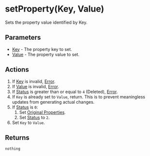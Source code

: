 # setProperty(Key, Value)
Sets the property value identified by Key.

## Parameters

* [Key](../definition/element-property.md) - The property key to set.
* [Value](../definition/element-property.md) - The property value to set.

## Actions

1. If [Key](../definition/element-properties.md) is invalid, [Error](../definition/error.md).
1. If [Value](../definition/element-properties.md) is invalid, [Error](../definition/error.md).
1. If [Status](../definition/element-status.md) is greater than or equal to `4` (Deleted), [Error](../definition/error.md).
1. If `Key` is already set to `Value`, return. This is to prevent meaningless updates from generating actual changes.
1. If [Status](../definition/element-status.md) is `0`:
    1. Set [Original Properties](../definition/element-original-properties.md).
    1. Set [Status](../definition/element-status.md) to `2`.
1. Set `Key` to `Value`.

## Returns

`nothing`